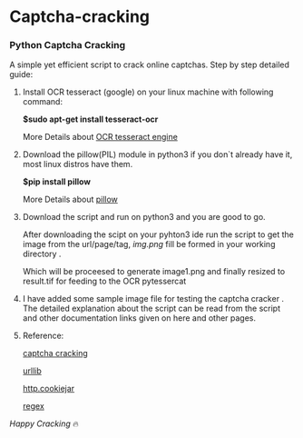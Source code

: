 # Captcha-cracking
### Python Captcha Cracking

A simple yet efficient script to crack online captchas. Step by step detailed guide:
1. Install OCR tesseract (google) on your linux machine with following command: 

   **$sudo apt-get install tesseract-ocr**
 
   More Details about  [OCR tesseract engine](https://github.com/tesseract-ocr/tesseract)
 
2. Download the pillow(PIL) module in python3 if you don`t already have it, most linux distros have them.

   **$pip install pillow**

   More Details about [pillow](http://pillow.readthedocs.io/en/3.1.x/installation.html)

3. Download the script and run on python3 and you are good to go.
   
   After downloading the scipt on your pyhton3 ide run the script to get the image from the url/page/tag, *img.png* fill be formed in your working directory .
   
   Which will be proceesed to generate image1.png and finally resized to result.tif for feeding to the OCR pytessercat
   
4. I have added some sample image file for testing the captcha cracker . The detailed explanation about the script can be    read  from the script and other documentation links given on here and other pages.
   
5. Reference:
  
   [captcha cracking](http://www.pythonlovers.net/bypass-online-captcha/)
  
   [urllib](https://docs.python.org/3/library/urllib.request.html)
  
   [http.cookiejar](https://docs.python.org/3.1/library/http.cookiejar.html)
  
   [regex](https://docs.python.org/2/library/re.html)

*Happy Cracking* :fire:   
   
